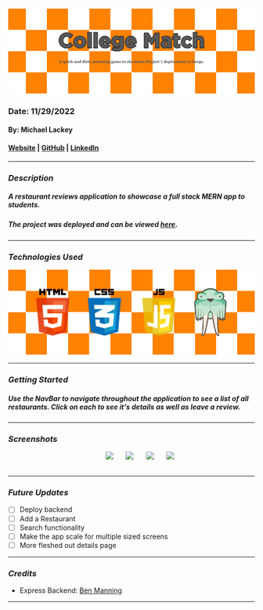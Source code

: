 ![College Match](images/banner.png)

### Date: 11/29/2022

#### By: Michael Lackey

#### [Website](https://michaellackey.com/) | [GitHub](https://github.com/NobodysLackey) | [LinkedIn](https://www.linkedin.com/in/michaelglackey/)
***

### ***Description***

##### A restaurant reviews application to showcase a full stack MERN app to students.

##### The project was deployed and can be viewed [here](https://irate.surge.sh/).

***

### ***Technologies Used***

![Technologies Used](images/tech-banner.png)
***

### ***Getting Started***

##### Use the NavBar to navigate throughout the application to see a list of all restaurants. Click on each to see it's details as well as leave a review.

***

### ***Screenshots***

<div align="center">
  <pre>
    <img src="client/public/images/home.png" height="500" />&nbsp;&nbsp;&nbsp;<img src="client/public/images/restaurants.png" height="500" />&nbsp;&nbsp;&nbsp;<img src="client/public/images/detail.png" height="500" />&nbsp;&nbsp;&nbsp;<img src="client/public/images/form.png" height="500" />
  </pre>
</div>

***

### ***Future Updates***

- [ ] Deploy backend
- [ ] Add a Restaurant
- [ ] Search functionality
- [ ] Make the app scale for multiple sized screens
- [ ] More fleshed out details page

***

### ***Credits***

- Express Backend: [Ben Manning](https://github.com/ben-manning)

***
